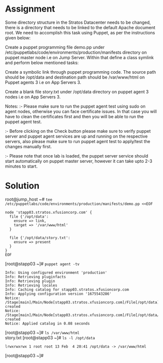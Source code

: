 # Assignment
Some directory structure in the Stratos Datacenter needs to be changed, there is a directory that needs to be linked to the default Apache document root. We need to accomplish this task using Puppet, as per the instructions given below:



Create a puppet programming file demo.pp under /etc/puppetlabs/code/environments/production/manifests directory on puppet master node i.e on Jump Server. Within that define a class symlink and perform below mentioned tasks:

Create a symbolic link through puppet programming code. The source path should be /opt/data and destination path should be /var/www/html on Puppet agents 3 i.e on App Servers 3.

Create a blank file story.txt under /opt/data directory on puppet agent 3 nodes i.e on App Servers 3.

Notes: :- Please make sure to run the puppet agent test using sudo on agent nodes, otherwise you can face certificate issues. In that case you will have to clean the certificates first and then you will be able to run the puppet agent test.

:- Before clicking on the Check button please make sure to verify puppet server and puppet agent services are up and running on the respective servers, also please make sure to run puppet agent test to apply/test the changes manually first.

:- Please note that once lab is loaded, the puppet server service should start automatically on puppet master server, however it can take upto 2-3 minutes to start.

# Solution
root@jump_host ~# `tee /etc/puppetlabs/code/environments/production/manifests/demo.pp <<EOF`
```
node 'stapp03.stratos.xfusioncorp.com' {
  file {'/opt/data':
    ensure => link,
    target => '/var/www/html'
  }

  file {'/opt/data/story.txt':
    ensure => present
  }
}
EOF
```
[root@stapp03 ~]# `puppet agent -tv`
```
Info: Using configured environment 'production'
Info: Retrieving pluginfacts
Info: Retrieving plugin
Info: Retrieving locales
Info: Caching catalog for stapp03.stratos.xfusioncorp.com
Info: Applying configuration version '1675543286'
Notice: /Stage[main]/Main/Node[stapp03.stratos.xfusioncorp.com]/File[/opt/data]/ensure: created
Notice: /Stage[main]/Main/Node[stapp03.stratos.xfusioncorp.com]/File[/opt/data/story.txt]/ensure: created
Notice: Applied catalog in 0.08 seconds
```
[root@stapp03 ~]# `ls /var/www/html`  
story.txt
[root@stapp03 ~]# `ls -l /opt/data`
```
lrwxrwxrwx 1 root root 13 Feb  4 20:41 /opt/data -> /var/www/html
```
[root@stapp03 ~]#
